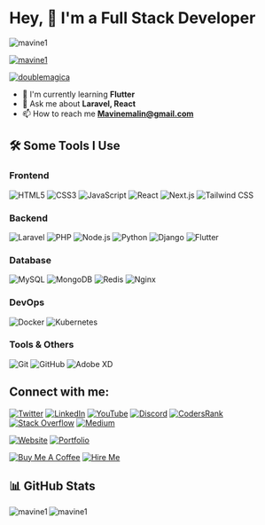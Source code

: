 # Hey, 👋 I'm a Full Stack Developer
<p align="left"> <img src="https://komarev.com/ghpvc/?username=mavine1&label=Profile%20views&color=0e75b6&style=flat" alt="mavine1" /> </p>

<p align="left"> <a href="https://github.com/ryo-ma/github-profile-trophy"><img src="https://github-profile-trophy.vercel.app/?username=mavine1" alt="mavine1" /></a> </p>

<p align="left"> <a href="https://twitter.com/doublemagica" target="blank"><img src="https://img.shields.io/twitter/follow/doublemagica?logo=twitter&style=for-the-badge" alt="doublemagica" /></a> </p>


- 🌱 I'm currently learning **Flutter**
- 💬 Ask me about **Laravel, React**
- 📫 How to reach me **Mavinemalin@gmail.com**

## 🛠️ Some Tools I Use

### **Frontend**
![HTML5](https://img.shields.io/badge/HTML5-E34F26?style=for-the-badge&logo=html5&logoColor=white)
![CSS3](https://img.shields.io/badge/CSS3-1572B6?style=for-the-badge&logo=css3&logoColor=white)
![JavaScript](https://img.shields.io/badge/JavaScript-F7DF1E?style=for-the-badge&logo=javascript&logoColor=black)
![React](https://img.shields.io/badge/React-20232A?style=for-the-badge&logo=react&logoColor=61DAFB)
![Next.js](https://img.shields.io/badge/Next.js-000000?style=for-the-badge&logo=nextdotjs&logoColor=white)
![Tailwind CSS](https://img.shields.io/badge/Tailwind_CSS-38B2AC?style=for-the-badge&logo=tailwind-css&logoColor=white)

### **Backend**
![Laravel](https://img.shields.io/badge/Laravel-FF2D20?style=for-the-badge&logo=laravel&logoColor=white)
![PHP](https://img.shields.io/badge/PHP-777BB4?style=for-the-badge&logo=php&logoColor=white)
![Node.js](https://img.shields.io/badge/Node.js-43853D?style=for-the-badge&logo=node.js&logoColor=white)
![Python](https://img.shields.io/badge/Python-3776AB?style=for-the-badge&logo=python&logoColor=white)
![Django](https://img.shields.io/badge/Django-092E20?style=for-the-badge&logo=django&logoColor=white)
![Flutter](https://img.shields.io/badge/Flutter-02569B?style=for-the-badge&logo=flutter&logoColor=white)

### **Database**
![MySQL](https://img.shields.io/badge/MySQL-00000F?style=for-the-badge&logo=mysql&logoColor=white)
![MongoDB](https://img.shields.io/badge/MongoDB-4EA94B?style=for-the-badge&logo=mongodb&logoColor=white)
![Redis](https://img.shields.io/badge/Redis-DC382D?style=for-the-badge&logo=redis&logoColor=white)
![Nginx](https://img.shields.io/badge/Nginx-009639?style=for-the-badge&logo=nginx&logoColor=white)

### **DevOps**
![Docker](https://img.shields.io/badge/Docker-2CA5E0?style=for-the-badge&logo=docker&logoColor=white)
![Kubernetes](https://img.shields.io/badge/Kubernetes-326ce5?style=for-the-badge&logo=kubernetes&logoColor=white)

### **Tools & Others**
![Git](https://img.shields.io/badge/Git-F05032?style=for-the-badge&logo=git&logoColor=white)
![GitHub](https://img.shields.io/badge/GitHub-100000?style=for-the-badge&logo=github&logoColor=white)
![Adobe XD](https://img.shields.io/badge/Adobe%20XD-470137?style=for-the-badge&logo=Adobe%20XD&logoColor=#FF61F6)

## Connect with me:

[![Twitter](https://img.shields.io/badge/Twitter-1DA1F2?style=for-the-badge&logo=twitter&logoColor=white)](https://twitter.com/doublemagica)
[![LinkedIn](https://img.shields.io/badge/LinkedIn-0077B5?style=for-the-badge&logo=linkedin&logoColor=white)](https://linkedin.com/in/mavinemalin@gmail.com)
[![YouTube](https://img.shields.io/badge/YouTube-FF0000?style=for-the-badge&logo=youtube&logoColor=white)](https://www.youtube.com/@chamapro-)
[![Discord](https://img.shields.io/badge/Discord-7289DA?style=for-the-badge&logo=discord&logoColor=white)](https://discord.com/users/your_username)
[![CodersRank](https://img.shields.io/badge/CodersRank-67A3C1?style=for-the-badge&logo=codersrank&logoColor=white)](https://profile.codersrank.io/user/mavine1)
[![Stack Overflow](https://img.shields.io/badge/Stack_Overflow-FE7A16?style=for-the-badge&logo=stack-overflow&logoColor=white)](https://stackoverflow.com/users/your_id)
[![Medium](https://img.shields.io/badge/Medium-12100E?style=for-the-badge&logo=medium&logoColor=white)](https://medium.com/@your_username)

[![Website](https://img.shields.io/badge/Website-000000?style=for-the-badge&logo=google-chrome&logoColor=white)](https://your-website.com)
[![Portfolio](https://img.shields.io/badge/Portfolio-4CAF50?style=for-the-badge&logo=google-chrome&logoColor=white)](https://your-portfolio.com)

[![Buy Me A Coffee](https://img.shields.io/badge/Buy_Me_A_Coffee-FFDD00?style=for-the-badge&logo=buy-me-a-coffee&logoColor=black)](https://buymeacoffee.com/your_username)
[![Hire Me](https://img.shields.io/badge/Hire_Me-FFD700?style=for-the-badge&logo=handshake&logoColor=black)](mailto:Mavinemalin@gmail.com)

## 📊 GitHub Stats
<p><img align="left" src="https://github-readme-stats.vercel.app/api/top-langs?username=mavine1&show_icons=true&theme=dark&hide_border=true&layout=compact" alt="mavine1" /></p>
<p><img align="center" src="https://github-readme-stats.vercel.app/api?username=mavine1&show_icons=true&theme=dark&hide_border=true" alt="mavine1" /></p>
